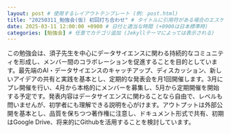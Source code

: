 ```yaml
---
layout: post # 使用するレイアウトテンプレート (例: post.html)
title: "20250311_勉強会(仮) 初回打ち合わせ" # タイトルに引用符がある場合のエスケープ
date: 2025-03-11 12:00:00 +0900 # 日付と適当な時間 (+0900は日本標準時)
categories: [勉強会] # 任意でカテゴリ追加 (Jekyllテーマによっては表示される)
---
```


この勉強会は、須子先生を中心にデータサイエンスに関わる持続的なコミュニティを形成し、メンバー間のコラボレーションを促進することを目的としています。最先端のAI・データサイエンスのキャッチアップ、ディスカッション、新しいアイデアの共有と実践を基本とし、定期的な発表会を月1回開催します。3月にプレ開催を行い、4月から本格的にメンバーを募集し、5月から定期開催を開始する予定です。発表内容はデータサイエンスに関わることなら自由で、レベルも問いませんが、初学者にも理解できる説明を心がけます。アウトプットは外部公開を基本とし、品質を保ちつつ著作権に注意し、ドキュメント形式で共有、初期はGoogle Drive、将来的にGithubを活用することを検討しています。

